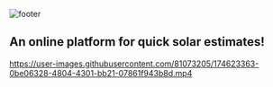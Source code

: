 ![footer](https://user-images.githubusercontent.com/81073205/174623631-e02b70d9-3385-45de-9ee5-72bf1be2a71b.png)

## An online platform for quick solar estimates!

https://user-images.githubusercontent.com/81073205/174623363-0be06328-4804-4301-bb21-07861f943b8d.mp4

